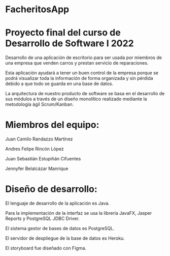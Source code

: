 ﻿# FacheritosApp
# Proyecto final del curso de Desarrollo de Software I 2022

Desarrollo de una aplicación de escritorio para ser usada por miembros de una empresa que venden carros y prestan servicio de reparaciones.

Esta aplicación ayudará a tener un buen control de la empresa porque se podrá visualizar toda la información de forma organizada y sin pérdida debido a que todo se guarda en una base de datos.

La arquitectura de nuestro producto de software se basa en el desarrollo de sus módulos a través de un diseño monolítico realizado mediante la metodología ágil Scrum/Kanban.

# Miembros del equipo:

Juan Camilo Randazzo Martínez

Andres Felipe Rincón López

Juan Sebastián Estupiñán Cifuentes

Jennyfer Belalcázar Manrique

# Diseño de desarrollo: 
El lenguaje de desarrollo de la aplicación es Java.

Para la implementación de la interfaz se usa la librería JavaFX, Jasper Reports y PostgreSQL JDBC Driver.

El sistema gestor de bases de datos es PostgreSQL.

El servidor de despliegue de la base de datos es Heroku.

El storyboard fue diseñado con Figma.
